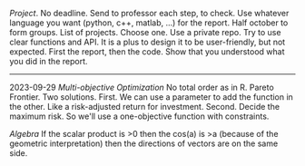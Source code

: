 *Project*. No deadline. Send to professor each step, to check. Use whatever language you want (python, c++, matlab, ...) for the report.
Half october to form groups. List of projects. Choose one.
Use a private repo.
Try to use clear functions and API.
It is a plus to design it to be user-friendly, but not expected.
First the report, then the code. Show that you understood what you did in the report.

---

2023-09-29
*Multi-objective Optimization*
No total order as in R.
Pareto Frontier.
Two solutions.
First. We can use a parameter to add the function in the other. Like a risk-adjusted return for investment.
Second. Decide the maximum risk.
So we'll use a one-objective function with constraints.

*Algebra*
If the scalar product is >0 then the cos(a) is >a (because of the geometric interpretation) then the directions of vectors are on the same side.



























